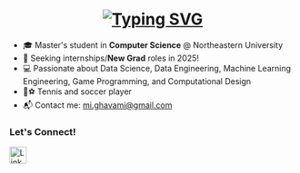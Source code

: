 <h1 align="center">
<a href="https://git.io/typing-svg"><img src="https://readme-typing-svg.herokuapp.com?font=Overpass&weight=500&size=35&pause=500&color=2B6CB0&background=FFFFFF00&center=true&vCenter=true&random=false&width=500&height=65&lines=Hello!+I'm+Milad👋;Welcome+to+my+GitHub!" alt="Typing SVG" /></a>
</h1>

- 🎓 Master's student in **Computer Science** @ Northeastern University 
- 🚀 Seeking internships/**New Grad** roles in 2025!
- 💻 Passionate about Data Science, Data Engineering, Machine Learning Engineering, Game Programming, and Computational Design
- 🎾⚽ Tennis and soccer player
- 📬 Contact me: [mi.ghavami@gmail.com](mailto:mi.ghavami@gmail.com)

<h3 align="left">Let's Connect!</h3>
<p align="left">
<a href="https://www.linkedin.com/in/miladghavami" target="_blank">
  <img align="center" src="https://raw.githubusercontent.com/rahuldkjain/github-profile-readme-generator/master/src/images/icons/Social/linked-in-alt.svg" alt="LinkedIn" height="30" width="30" />
</a>
</p>
